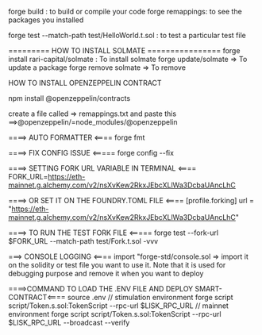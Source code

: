 forge build : to build or compile your code 
forge remappings: to see the packages you installed 

forge test --match-path test/HelloWorld.t.sol : to test a particular test file 

========= HOW TO INSTALL SOLMATE ================
forge install rari-capital/solmate : To install solmate
forge update/solmate => To update a package
forge remove solmate => To remove 


HOW TO INSTALL OPENZEPPELIN CONTRACT

 npm install @openzeppelin/contracts

 create a file called => remappings.txt and paste this ==>@openzeppelin/=node_modules/@openzeppelin

 ====> AUTO FORMATTER <====
forge fmt 

 ====> FIX CONFIG ISSUE <=====
forge config --fix 

====> SETTING FORK URL VARIABLE IN TERMINAL  <====
 FORK_URL=https://eth-mainnet.g.alchemy.com/v2/nsXvKew2RkxJEbcXLlWa3DcbaUAncLhC

====> OR SET IT ON THE FOUNDRY.TOML FILE <====
[profile.forking]
url = "https://eth-mainnet.g.alchemy.com/v2/nsXvKew2RkxJEbcXLlWa3DcbaUAncLhC"

====> TO RUN THE TEST FORK FILE <=====
  forge test --fork-url $FORK_URL --match-path test/Fork.t.sol -vvv

===> CONSOLE LOGGING <====
import "forge-std/console.sol => import it on the solidity or test file you want to use it. Note that it is used for debugging purpose and remove it when you want to deploy

====>COMMAND TO LOAD THE .ENV FILE AND DEPLOY SMART-CONTRACT<====
source .env
// stimulation environment
forge script script/Token.s.sol:TokenScript  --rpc-url $LISK_RPC_URL
// mainnet environment
forge script script/Token.s.sol:TokenScript --rpc-url $LISK_RPC_URL --broadcast --verify



